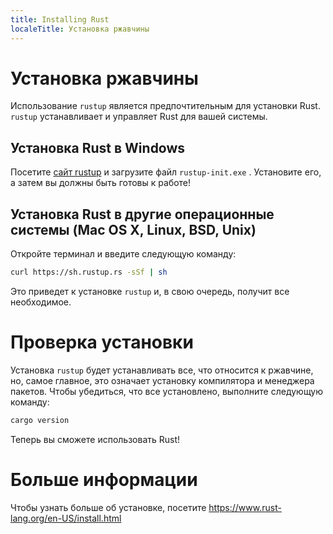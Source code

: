```yaml
---
title: Installing Rust
localeTitle: Установка ржавчины
---
```

# Установка ржавчины

Использование `rustup` является предпочтительным для установки Rust. `rustup` устанавливает и управляет Rust для вашей системы.

## Установка Rust в Windows

Посетите [сайт rustup](https://rustup.rs) и загрузите файл `rustup-init.exe` . Установите его, а затем вы должны быть готовы к работе!

## Установка Rust в другие операционные системы (Mac OS X, Linux, BSD, Unix)

Откройте терминал и введите следующую команду:

```sh
curl https://sh.rustup.rs -sSf | sh 
```

Это приведет к установке `rustup` и, в свою очередь, получит все необходимое.

# Проверка установки

Установка `rustup` будет устанавливать все, что относится к ржавчине, но, самое главное, это означает установку компилятора и менеджера пакетов. Чтобы убедиться, что все установлено, выполните следующую команду:

```sh
cargo version 
```

Теперь вы сможете использовать Rust!

# Больше информации

Чтобы узнать больше об установке, посетите https://www.rust-lang.org/en-US/install.html
